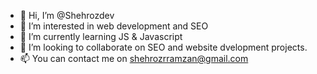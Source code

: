 - 👋 Hi, I’m @Shehrozdev
- 👀 I’m interested in web development and SEO
- 🌱 I’m currently learning JS & Javascript
- 💞️ I’m looking to collaborate on SEO and website dvelopment projects.
- 📫 You can contact me on shehrozrramzan@gmail.com

<!---
Shehrozdev/Shehrozdev is a ✨ special ✨ repository because its `README.md` (this file) appears on your GitHub profile.
You can click the Preview link to take a look at your changes.
--->
